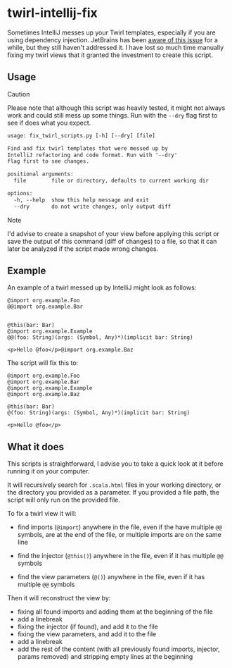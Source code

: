 # twirl-intellij-fix

Sometimes IntelliJ messes up your Twirl templates, especially if you are using
dependency injection. JetBrains has been [aware of this issue](https://youtrack.jetbrains.com/issue/SCL-21757/Twirl-Templates-Will-they-ever-be-supported-again)
for a while, but they still haven't addressed it. I have lost so much time 
manually fixing my twirl views that it granted the investment to create this
script.


## Usage

> [!CAUTION]
> Please note that although this script was heavily tested, it might not always
> work and could still mess up some things. Run with the `--dry` flag first
> to see if does what you expect.

```txt
usage: fix_twirl_scripts.py [-h] [--dry] [file]

Find and fix twirl templates that were messed up by
IntelliJ refactoring and code format. Run with '--dry'
flag first to see changes.

positional arguments:
  file        file or directory, defaults to current working dir

options:
  -h, --help  show this help message and exit
  --dry       do not write changes, only output diff
```

> [!NOTE]
> I'd advise to create a snapshot of your view before applying this script
> or save the output of this command (diff of changes) to a file, 
> so that it can later be analyzed if the script made wrong changes.


## Example

An example of a twirl messed up by IntelliJ might look as follows:

```twirl
@import org.example.Foo
@@import org.example.Bar


@this(bar: Bar)
@import org.example.Example
@@(foo: String)(args: (Symbol, Any)*)(implicit bar: String)

<p>Hello @foo</p>@import org.example.Baz

```

The script will fix this to:

```twirl
@import org.example.Foo
@import org.example.Bar
@import org.example.Example
@import org.example.Baz

@this(bar: Bar)
@(foo: String)(args: (Symbol, Any)*)(implicit bar: String)

<p>Hello @foo</p>

```

## What it does

This scripts is straightforward, I advise you to take
a quick look at it before running it on your computer.

It will recursively search for `.scala.html` files in your working directory,
or the directory you provided as a parameter. If you provided a file path, 
the script will only run on the provided file.

To fix a twirl view it will:

- find imports (`@import`) anywhere in the file, even if the have multiple `@@`
symbols, are at the end of the file, or multiple imports are on the same line

- find the injector (`@this()`) anywhere in the file, even if it has multiple 
`@@` symbols

- find the view parameters (`@()`) anywhere in the file, even if it has multiple
`@@` symbols

Then it will reconstruct the view by: 

- fixing all found imports and adding them at the beginning of the file
- add a linebreak
- fixing the injector (if found), and add it to the file
- fixing the view parameters, and add it to the file
- add a linebreak
- add the rest of the content (with all previously found imports, injector, 
params removed) and stripping empty lines at the beginning

